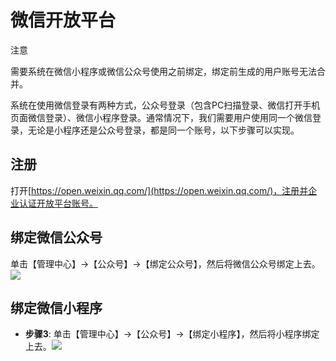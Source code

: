 微信开放平台[​](https://doc.chatmoney.cn/dm/config/open.html#%E5%BE%AE%E4%BF%A1%E5%BC%80%E6%94%BE%E5%B9%B3%E5%8F%B0)
==============================================================================================================

注意

需要系统在微信小程序或微信公众号使用之前绑定，绑定前生成的用户账号无法合并。  

系统在使用微信登录有两种方式，公众号登录（包含PC扫描登录、微信打开手机页面微信登录）、微信小程序登录。通常情况下，我们需要用户使用同一个微信登录，无论是小程序还是公众号登录，都是同一个账号，以下步骤可以实现。  

注册[​](https://doc.chatmoney.cn/dm/config/open.html#%E6%B3%A8%E5%86%8C)
----------------------------------------------------------------------

打开[https://open.weixin.qq.com/](https://open.weixin.qq.com/)，注册并企业认证开放平台账号。

绑定微信公众号[​](https://doc.chatmoney.cn/dm/config/open.html#%E7%BB%91%E5%AE%9A%E5%BE%AE%E4%BF%A1%E5%85%AC%E4%BC%97%E5%8F%B7)
------------------------------------------------------------------------------------------------------------------------

单击【管理中心】->【公众号】->【绑定公众号】，然后将微信公众号绑定上去。![](https://doc.chatmoney.cn/docs/images/general/config/open/oa.png)

绑定微信小程序[​](https://doc.chatmoney.cn/dm/config/open.html#%E7%BB%91%E5%AE%9A%E5%BE%AE%E4%BF%A1%E5%B0%8F%E7%A8%8B%E5%BA%8F)
------------------------------------------------------------------------------------------------------------------------

*   **步骤3**: 单击【管理中心】->【公众号】->【绑定小程序】，然后将小程序绑定上去。![](https://doc.chatmoney.cn/docs/images/general/config/open/mnp.png)